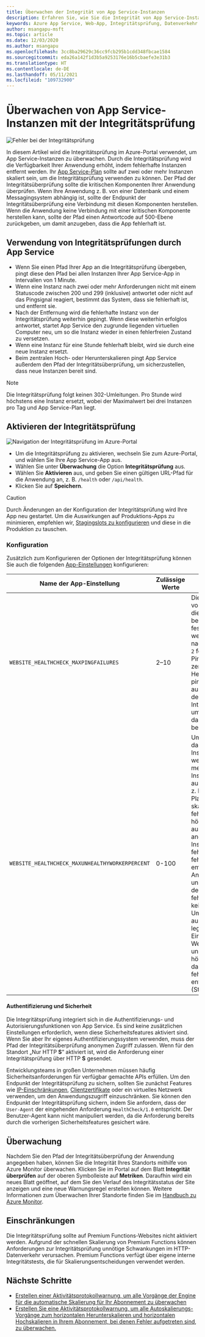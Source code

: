 ```yaml
---
title: Überwachen der Integrität von App Service-Instanzen
description: Erfahren Sie, wie Sie die Integrität von App Service-Instanzen mithilfe der Integritätsprüfung überwachen.
keywords: Azure App Service, Web-App, Integritätsprüfung, Datenverkehr weiterleiten, fehlerfreie Instanzen, Pfad, Überwachung,
author: msangapu-msft
ms.topic: article
ms.date: 12/03/2020
ms.author: msangapu
ms.openlocfilehash: 3cc8ba29629c36cc9fcb295b1cdd348fbcae1584
ms.sourcegitcommit: eda26a142f1d3b5a9253176e16b5cbaefe3e31b3
ms.translationtype: HT
ms.contentlocale: de-DE
ms.lasthandoff: 05/11/2021
ms.locfileid: "109732900"
---
```

# <a name="monitor-app-service-instances-using-health-check"></a>Überwachen von App Service-Instanzen mit der Integritätsprüfung

![Fehler bei der Integritätsprüfung][2]

In diesem Artikel wird die Integritätsprüfung im Azure-Portal verwendet, um App Service-Instanzen zu überwachen. Durch die Integritätsprüfung wird die Verfügbarkeit Ihrer Anwendung erhöht, indem fehlerhafte Instanzen entfernt werden. Ihr [App Service-Plan](./overview-hosting-plans.md) sollte auf zwei oder mehr Instanzen skaliert sein, um die Integritätsprüfung verwenden zu können. Der Pfad der Integritätsüberprüfung sollte die kritischen Komponenten Ihrer Anwendung überprüfen. Wenn Ihre Anwendung z. B. von einer Datenbank und einem Messagingsystem abhängig ist, sollte der Endpunkt der Integritätsüberprüfung eine Verbindung mit diesen Komponenten herstellen. Wenn die Anwendung keine Verbindung mit einer kritischen Komponente herstellen kann, sollte der Pfad einen Antwortcode auf 500-Ebene zurückgeben, um damit anzugeben, dass die App fehlerhaft ist.

## <a name="what-app-service-does-with-health-checks"></a>Verwendung von Integritätsprüfungen durch App Service

- Wenn Sie einen Pfad Ihrer App an die Integritätsprüfung übergeben, pingt diese den Pfad bei allen Instanzen Ihrer App Service-App in Intervallen von 1 Minute.
- Wenn eine Instanz nach zwei oder mehr Anforderungen nicht mit einem Statuscode zwischen 200 und 299 (inklusive) antwortet oder nicht auf das Pingsignal reagiert, bestimmt das System, dass sie fehlerhaft ist, und entfernt sie.
- Nach der Entfernung wird die fehlerhafte Instanz von der Integritätsprüfung weiterhin gepingt. Wenn diese weiterhin erfolglos antwortet, startet App Service den zugrunde liegenden virtuellen Computer neu, um so die Instanz wieder in einen fehlerfreien Zustand zu versetzen.
- Wenn eine Instanz für eine Stunde fehlerhaft bleibt, wird sie durch eine neue Instanz ersetzt.
- Beim zentralen Hoch- oder Herunterskalieren pingt App Service außerdem den Pfad der Integritätsüberprüfung, um sicherzustellen, dass neue Instanzen bereit sind.

> [!NOTE]
> Die Integritätsprüfung folgt keinen 302-Umleitungen. Pro Stunde wird höchstens eine Instanz ersetzt, wobei der Maximalwert bei drei Instanzen pro Tag und App Service-Plan liegt.
>

## <a name="enable-health-check"></a>Aktivieren der Integritätsprüfung

![Navigation der Integritätsprüfung im Azure-Portal][3]

- Um die Integritätsprüfung zu aktivieren, wechseln Sie zum Azure-Portal, und wählen Sie Ihre App Service-App aus.
- Wählen Sie unter **Überwachung** die Option **Integritätsprüfung** aus.
- Wählen Sie **Aktivieren** aus, und geben Sie einen gültigen URL-Pfad für die Anwendung an, z. B. `/health` oder `/api/health`.
- Klicken Sie auf **Speichern**.

> [!CAUTION]
> Durch Änderungen an der Konfiguration der Integritätsprüfung wird Ihre App neu gestartet. Um die Auswirkungen auf Produktions-Apps zu minimieren, empfehlen wir, [Stagingslots zu konfigurieren](deploy-staging-slots.md) und diese in die Produktion zu tauschen.
>

### <a name="configuration"></a>Konfiguration

Zusätzlich zum Konfigurieren der Optionen der Integritätsprüfung können Sie auch die folgenden [App-Einstellungen](configure-common.md) konfigurieren:

| Name der App-Einstellung | Zulässige Werte | BESCHREIBUNG |
|-|-|-|
|`WEBSITE_HEALTHCHECK_MAXPINGFAILURES` | 2–10 | Die maximale Anzahl von Pingfehlern. Wenn die Einstellung beispielsweise auf `2` festgelegt wird, werden Ihre Instanzen nach `2` fehlgeschlagenen Pings entfernt. Beim zentralen Hoch- oder Herunterskalieren pingt App Service außerdem den Pfad der Integritätsüberprüfung, um sicherzustellen, dass neue Instanzen bereit sind. |
|`WEBSITE_HEALTHCHECK_MAXUNHEALTHYWORKERPERCENT` | 0-100 | Um zu vermeiden, dass fehlerfreie Instanzen überlastet werden, wird nicht mehr als die Hälfte der Instanzen ausgeschlossen. Wenn z. B. ein App Service-Plan auf vier Instanzen skaliert ist und drei fehlerhaft sind, werden höchstens zwei ausgeschlossen. Die anderen beiden Instanzen (eine fehlerfreie und eine fehlerhafte) empfangen weiterhin Anforderungen. Im ungünstigsten Fall, in dem alle Instanzen fehlerhaft sind, wird keine ausgeschlossen. Um dieses Verhalten außer Kraft zu setzen, legen Sie die App-Einstellung auf einen Wert zwischen `0` und `100` fest. Ein höherer Wert führt dazu, dass mehr fehlerhafte Instanzen entfernt werden (Standardwert ist 50). |

#### <a name="authentication-and-security"></a>Authentifizierung und Sicherheit

Die Integritätsprüfung integriert sich in die Authentifizierungs- und Autorisierungsfunktionen von App Service. Es sind keine zusätzlichen Einstellungen erforderlich, wenn diese Sicherheitsfeatures aktiviert sind. Wenn Sie aber Ihr eigenes Authentifizierungssystem verwenden, muss der Pfad der Integritätsüberprüfung anonymen Zugriff zulassen. Wenn für den Standort „Nur HTTP **S**“ aktiviert ist, wird die Anforderung einer Integritätsprüfung über HTTP **S** gesendet.

Entwicklungsteams in großen Unternehmen müssen häufig Sicherheitsanforderungen für verfügbar gemachte APIs erfüllen. Um den Endpunkt der Integritätsprüfung zu sichern, sollten Sie zunächst Features wie [IP-Einschränkungen](app-service-ip-restrictions.md#set-an-ip-address-based-rule), [Clientzertifikate](app-service-ip-restrictions.md#set-an-ip-address-based-rule) oder ein virtuelles Netzwerk verwenden, um den Anwendungszugriff einzuschränken. Sie können den Endpunkt der Integritätsprüfung sichern, indem Sie anfordern, dass der `User-Agent` der eingehenden Anforderung `HealthCheck/1.0` entspricht. Der Benutzer-Agent kann nicht manipuliert werden, da die Anforderung bereits durch die vorherigen Sicherheitsfeatures gesichert wäre.

## <a name="monitoring"></a>Überwachung

Nachdem Sie den Pfad der Integritätsüberprüfung der Anwendung angegeben haben, können Sie die Integrität Ihres Standorts mithilfe von Azure Monitor überwachen. Klicken Sie im Portal auf dem Blatt **Integrität überprüfen** auf der oberen Symbolleiste auf **Metriken**. Daraufhin wird ein neues Blatt geöffnet, auf dem Sie den Verlauf des Integritätsstatus der Site anzeigen und eine neue Warnungsregel erstellen können. Weitere Informationen zum Überwachen Ihrer Standorte finden Sie im [Handbuch zu Azure Monitor](web-sites-monitor.md).

## <a name="limitations"></a>Einschränkungen

Die Integritätsprüfung sollte auf Premium Functions-Websites nicht aktiviert werden. Aufgrund der schnellen Skalierung von Premium Functions können Anforderungen zur Integritätsprüfung unnötige Schwankungen im HTTP-Datenverkehr verursachen. Premium Functions verfügt über eigene interne Integritätstests, die für Skalierungsentscheidungen verwendet werden.

## <a name="next-steps"></a>Nächste Schritte
- [Erstellen einer Aktivitätsprotokollwarnung, um alle Vorgänge der Engine für die automatische Skalierung für Ihr Abonnement zu überwachen](https://github.com/Azure/azure-quickstart-templates/tree/master/demos/monitor-autoscale-alert)
- [Erstellen Sie eine Aktivitätsprotokollwarnung, um alle Autoskalierungs-Vorgänge zum horizontalen Herunterskalieren und horizontalen Hochskalieren in Ihrem Abonnement, bei denen Fehler aufgetreten sind, zu überwachen.](https://github.com/Azure/azure-quickstart-templates/tree/master/demos/monitor-autoscale-failed-alert)

[1]: ./media/app-service-monitor-instances-health-check/health-check-success-diagram.png
[2]: ./media/app-service-monitor-instances-health-check/health-check-failure-diagram.png
[3]: ./media/app-service-monitor-instances-health-check/azure-portal-navigation-health-check.png
